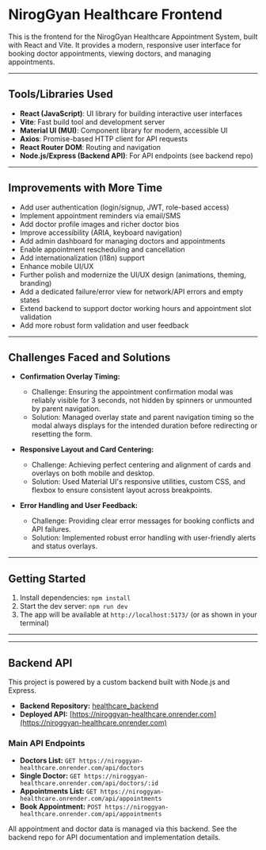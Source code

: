 
# NirogGyan Healthcare Frontend

This is the frontend for the NirogGyan Healthcare Appointment System, built with React and Vite. It provides a modern, responsive user interface for booking doctor appointments, viewing doctors, and managing appointments.

---

## Tools/Libraries Used
 
- **React (JavaScript)**: UI library for building interactive user interfaces
- **Vite**: Fast build tool and development server
- **Material UI (MUI)**: Component library for modern, accessible UI
- **Axios**: Promise-based HTTP client for API requests
- **React Router DOM**: Routing and navigation
- **Node.js/Express (Backend API)**: For API endpoints (see backend repo)

---

## Improvements with More Time

- Add user authentication (login/signup, JWT, role-based access)
- Implement appointment reminders via email/SMS
- Add doctor profile images and richer doctor bios
- Improve accessibility (ARIA, keyboard navigation)
- Add admin dashboard for managing doctors and appointments
- Enable appointment rescheduling and cancellation
- Add internationalization (i18n) support
- Enhance mobile UI/UX
- Further polish and modernize the UI/UX design (animations, theming, branding)
- Add a dedicated failure/error view for network/API errors and empty states
- Extend backend to support doctor working hours and appointment slot validation
- Add more robust form validation and user feedback

---

## Challenges Faced and Solutions

- **Confirmation Overlay Timing:**
  - Challenge: Ensuring the appointment confirmation modal was reliably visible for 3 seconds, not hidden by spinners or unmounted by parent navigation.
  - Solution: Managed overlay state and parent navigation timing so the modal always displays for the intended duration before redirecting or resetting the form.

- **Responsive Layout and Card Centering:**
  - Challenge: Achieving perfect centering and alignment of cards and overlays on both mobile and desktop.
  - Solution: Used Material UI's responsive utilities, custom CSS, and flexbox to ensure consistent layout across breakpoints.

- **Error Handling and User Feedback:**
  - Challenge: Providing clear error messages for booking conflicts and API failures.
  - Solution: Implemented robust error handling with user-friendly alerts and status overlays.

---

## Getting Started

1. Install dependencies: `npm install`
2. Start the dev server: `npm run dev`
3. The app will be available at `http://localhost:5173/` (or as shown in your terminal)

---

---

## Backend API

This project is powered by a custom backend built with Node.js and Express.

- **Backend Repository:** [healthcare_backend](https://github.com/Angapparajk/healthcare_backend)
- **Deployed API:** [https://niroggyan-healthcare.onrender.com](https://niroggyan-healthcare.onrender.com)


### Main API Endpoints

- **Doctors List:** `GET https://niroggyan-healthcare.onrender.com/api/doctors`
- **Single Doctor:** `GET https://niroggyan-healthcare.onrender.com/api/doctors/:id`
- **Appointments List:** `GET https://niroggyan-healthcare.onrender.com/api/appointments`
- **Book Appointment:** `POST https://niroggyan-healthcare.onrender.com/api/appointments`

All appointment and doctor data is managed via this backend. See the backend repo for API documentation and implementation details.
